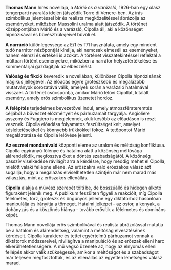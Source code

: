 **Thomas Mann** híres novellája, a _Márió és a varázsló_, 1926-ban egy olasz tengerparti nyaralás idején játszódik Torre di Venere-ben. Az írás szimbolikus jelentéssel bír és realista megközelítéssel ábrázolja az eseményeket, miközben Mussolini uralma alatt játszódik. A történet középpontjában Márió és a varázsló, Cipolla áll, aki a közönséget hipnózisával és bűvésztrükkjeivel bűvöli el.

**A narráció** különlegessége az E/1 és T/1 használata, amely egy mindent tudó narrátor nézőpontját kínálja, aki nemcsak elmeséli az eseményeket, hanem elemzi és értékeli is azokat. A történet visszatekintéssel reflektál a múltban történt eseményekre, miközben a narrátor helyzetértékelése és kommentárjai gazdagítják az elbeszélést.

**Valóság és fikció** keveredik a novellában, különösen Cipolla hipnózisának mágikus jellegével. Az előadás egyre groteszkebb és megalázóbb mutatványok sorozatává válik, amelyek során a varázsló hatalmával visszaél. A történet csúcspontja, amikor Márió lelövi Cipollát, kitalált esemény, amely erős szimbolikus üzenetet hordoz.

**A felépítés** terjedelmes bevezetővel indul, amely atmoszférateremtés céljából a bűvészet előzményeit és párhuzamait tárgyalja. Angioliere asszony és Fuggiero is megjelennek, akik később az előadáson is részt vesznek. Cipolla előadása folyamatos feszültséget kelt, amelyet késleltetésekkel és könnyebb trükkökkel fokoz. A tetőpontot Márió megaláztatása és Cipolla lelövése jelenti.

**Az eszmei mondanivaló** központi eleme az uralom és méltóság konfliktusa. Cipolla egyirányú fölénye és hatalma alatt a közönség méltósága alárendelődik, megfosztva őket a döntés szabadságától. A közönség passzív viselkedése rávilágít arra a kérdésre, hogy meddig mehet el Cipolla, mielőtt valaki fellépne ellene. Az erőszakra való erőszakos válasz azt sugallja, hogy a megalázás elviselhetetlen szintjén már nem marad más választás, mint az erőszakos ellenállás.

**Cipolla** alakja a művész szerepét tölti be, de bosszúálló és hidegen alkotó figuraként jelenik meg. A publikum feszülten figyeli a reakcióit, míg Cipolla félelmetes, torz, groteszk és öngúnyos jelleme egy diktátorhoz hasonlóan manipulálja és irányítja a tömeget. Hatalmi jelképei - az ostor, a konyak, a dohányzás és a köszönés hiánya - tovább erősítik a félelmetes és domináns képét.

Thomas Mann novellája erős szimbolikával és realista ábrázolással mutatja be a hatalom és alárendeltség, valamint a méltóság elvesztésének kérdéseit. Cipolla karaktere és tettei egyértelmű párhuzamot vonnak a diktátorok módszereivel, rávilágítva a manipuláció és az erőszak elleni harc elkerülhetetlenségére. A mű végső üzenete az, hogy az elnyomás elleni fellépés akkor válik szükségessé, amikor a méltóságot és a szabadságot már teljesen megfosztották, és az ellenállás az egyetlen lehetséges válasz marad.